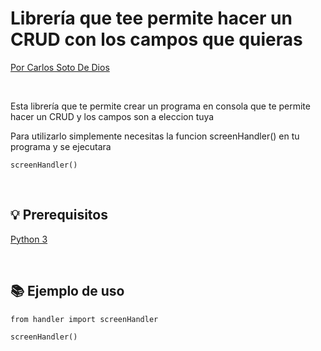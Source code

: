 # Librería que tee permite hacer un CRUD con los campos que quieras

[Por Carlos Soto De Dios](https://www.linkedin.com/in/carlos-soto-537655224/)

<br>

Esta librería que te permite crear un programa en consola que te permite hacer un CRUD y los campos son a eleccion tuya

Para utilizarlo simplemente necesitas la funcion screenHandler() en tu programa y se ejecutara

```
screenHandler()

```

<br>

## 💡 Prerequisitos

[Python 3](https://www.python.org/downloads/release/python-370/)

<br>

## 📚 Ejemplo de uso

```
from handler import screenHandler

screenHandler()
```
